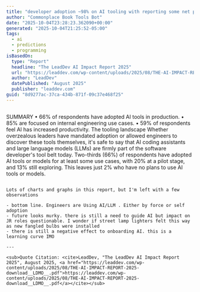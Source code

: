 ```yaml
---
title: "developer adoption ~98% on AI tooling with reporting some net positive productivity improvements"
author: "Commonplace Book Tools Bot"
date: "2025-10-04T23:28:23.362090+00:00"
generated: "2025-10-04T21:25:52-05:00"
tags:
  - ai
  - predictions
  - programming
isBasedOn:
  type: "Report"
  headline: "The LeadDev AI Impact Report 2025"
  url: "https://leaddev.com/wp-content/uploads/2025/08/THE-AI-IMPACT-REPORT-2025-download__LDMO__.pdf"
  author: "LeadDev"
  datePublished: "August 2025"
  publisher: "leaddev.com"
guid: "8d9277ac-37ca-434b-871f-09c37e468f25"
---
```


> ```
SUMMARY
•
66% of respondents have adopted
AI tools in production.
• 85% are focused on internal
engineering use cases.
•
59% of respondents feel AI has
increased productivity.
The tooling landscape
Whether overzealous leaders have mandated
adoption or allowed engineers to discover these
tools themselves, it's safe to say that AI coding
assistants and large language models (LLMs)
are firmly part of the software developer's tool
belt today.
Two-thirds (66%) of respondents have adopted
AI tools or models for at least some use cases, with
20% at a pilot stage, and 13% still exploring. This
leaves just 2% who have no plans to use AI tools
or models.
```

Lots of charts and graphs in this report, but I'm left with a few observations

- bottom line. Engineers are Using AI/LLM . Either by force or self adoption
- future looks murky. there is still a need to guide AI but impact on JR roles questionable. I wonder if street lamp lighters felt this way as new fangled bulbs were installed
- there is still a negative effect to onboarding AI. this is a learning curve IMO

---

<sub>Quote Citation: <cite>LeadDev, "The LeadDev AI Impact Report 2025", August 2025, <a href="https://leaddev.com/wp-content/uploads/2025/08/THE-AI-IMPACT-REPORT-2025-download__LDMO__.pdf">https://leaddev.com/wp-content/uploads/2025/08/THE-AI-IMPACT-REPORT-2025-download__LDMO__.pdf</a></cite></sub>